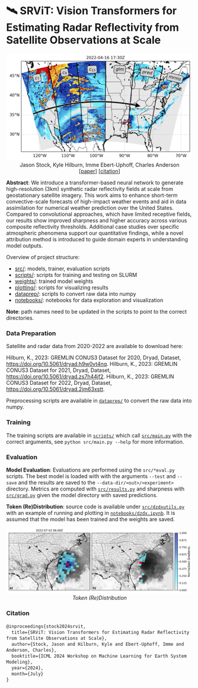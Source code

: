 # 🛰️ SRViT: Vision Transformers for Estimating Radar Reflectivity from Satellite Observations at Scale

<p align="center">
    <img src="assets/input_output_1500.png" alt width="500">
    <br/>
    Jason Stock, Kyle Hilburn, Imme Ebert-Uphoff, Charles Anderson
    <br/>
    <span>
        [<a href='https://arxiv.org/abs/2406.16955' target="_blank" rel="noopener noreferrer">paper</a>]
        [<a href='#citation'>citation</a>]
    </span>
</p>

**Abstract**: We introduce a transformer-based neural network to generate high-resolution (3km) synthetic radar reflectivity fields at scale from geostationary satellite imagery. This work aims to enhance short-term convective-scale forecasts of high-impact weather events and aid in data assimilation for numerical weather prediction over the United States. Compared to convolutional approaches, which have limited receptive fields, our results show improved sharpness and higher accuracy across various composite reflectivity thresholds. Additional case studies over specific atmospheric phenomena support our quantitative findings, while a novel attribution method is introduced to guide domain experts in understanding model outputs.

Overview of project structure:
- [src/](src/): models, trainer, evaluation scripts
- [scripts/](scripts/): scripts for training and testing on SLURM
- [weights/](weights/): trained model weights
- [plotting/](plotting/): scripts for visualizing results
- [dataprep/](dataprep/): scripts to convert raw data into numpy
- [notebooks/](notebooks/): notebooks for data exploration and visualization

**Note**: path names need to be updated in the scripts to point to the correct directories.

### Data Preparation

Satellite and radar data from 2020-2022 are available to download here:

Hilburn, K., 2023: GREMLIN CONUS3 Dataset for 2020, Dryad, Dataset, https://doi.org/10.5061/dryad.h9w0vt4nq.
Hilburn, K., 2023: GREMLIN CONUS3 Dataset for 2021, Dryad, Dataset, https://doi.org/10.5061/dryad.zs7h44jf2.
Hilburn, K., 2023: GREMLIN CONUS3 Dataset for 2022, Dryad, Dataset, https://doi.org/10.5061/dryad.2jm63xstt.

Preprocessing scripts are available in [`dataprep/`](dataprep/) to convert the raw data into numpy.

### Training

The training scripts are available in [`scripts/`](scripts/) which call [`src/main.py`](src/main.py) with the correct arguments, see `python src/main.py --help` for more information.

### Evaluation

**Model Evaluation**: Evaluations are performed using the `src/*eval.py` scripts. The best model is loaded with with the arguments `--test` and `--save` and the results are saved to the `--data-dir/<out>/<experiment>` directory. Metrics are computed with [`src/results.py`](src/results.py) and sharpness with [`src/grad.py`](src/grad.py) given the model directory with saved predictions.

**Token (Re)Distribution**: source code is available under [`src/dzdxutils.py`](src/dzdxutils.py) with an example of running and plotting in [`notebooks/dzdx.ipynb`](notebooks/dzdx.ipynb). It is assumed that the model has been trained and the weights are saved.

<p align="center">
    <img src="assets/redistribution_hz_2022-07-02_06_00Z.png" alt width="500">
    <br/>
    <em>Token (Re)Distribution</em>
</p>

<a id="citation"></a>
### Citation

```
@inproceedings{stock2024srvit,
  title={SRViT: Vision Transformers for Estimating Radar Reflectivity from Satellite Observations at Scale},
  author={Stock, Jason and Hilburn, Kyle and Ebert-Uphoff, Imme and Anderson, Charles},
  booktitle={ICML 2024 Workshop on Machine Learning for Earth System Modeling},
  year={2024},
  month={July}
}
```
